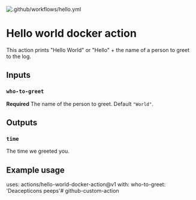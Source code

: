 ![.github/workflows/hello.yml](https://github.com/mmochan/github-custom-action/workflows/.github/workflows/hello.yml/badge.svg)

# Hello world docker action

This action prints "Hello World" or "Hello" + the name of a person to greet to the log.

## Inputs

### `who-to-greet`

**Required** The name of the person to greet. Default `"World"`.

## Outputs

### `time`

The time we greeted you.

## Example usage

uses: actions/hello-world-docker-action@v1
with:
  who-to-greet: 'Deacepticons peeps'# github-custom-action
